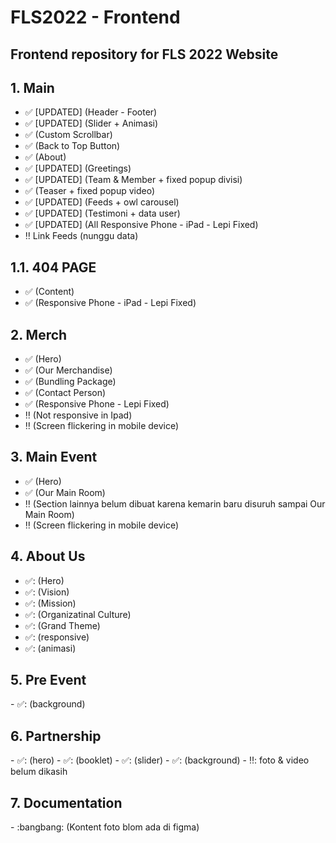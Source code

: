 # FLS2022 - Frontend

<h2>Frontend repository for FLS 2022 Website</h2>

<h2> 1. Main </h2>

- :white_check_mark: [UPDATED] (Header - Footer)
- :white_check_mark: [UPDATED] (Slider + Animasi)
- :white_check_mark: (Custom Scrollbar)
- :white_check_mark: (Back to Top Button)
- :white_check_mark: (About)
- :white_check_mark: [UPDATED] (Greetings)
- :white_check_mark: [UPDATED] (Team & Member + fixed popup divisi)
- :white_check_mark: (Teaser + fixed popup video)
- :white_check_mark: [UPDATED] (Feeds + owl carousel)
- :white_check_mark: [UPDATED] (Testimoni + data user)
- :white_check_mark: [UPDATED] (All Responsive Phone - iPad - Lepi Fixed)
- :bangbang: Link Feeds (nunggu data)

<h2> 1.1. 404 PAGE </h2>

- :white_check_mark: (Content)
- :white_check_mark: (Responsive Phone - iPad - Lepi Fixed)

<h2> 2. Merch </h2>

- :white_check_mark: (Hero)
- :white_check_mark: (Our Merchandise)
- :white_check_mark: (Bundling Package)
- :white_check_mark: (Contact Person)
- :white_check_mark: (Responsive Phone - Lepi Fixed)
- :bangbang: (Not responsive in Ipad)
- :bangbang: (Screen flickering in mobile device)

<h2> 3. Main Event </h2>

- :white_check_mark: (Hero)
- :white_check_mark: (Our Main Room)
- :bangbang: (Section lainnya belum dibuat karena kemarin baru disuruh sampai Our Main Room)
- :bangbang: (Screen flickering in mobile device)

<h2> 4. About Us </h2>

- ✅: (Hero)
- ✅: (Vision)
- ✅: (Mission)
- ✅: (Organizatinal Culture)
- ✅: (Grand Theme)
- ✅: (responsive)
- ✅: (animasi)

<h2> 5. Pre Event </h2>
- ✅: (background)

<h2> 6. Partnership </h2>
- ✅: (hero)
- ✅: (booklet)
- ✅: (slider)
- ✅: (background)
- ‼️: foto & video belum dikasih

<h2> 7. Documentation </h2>
- :bangbang: (Kontent foto blom ada di figma)
